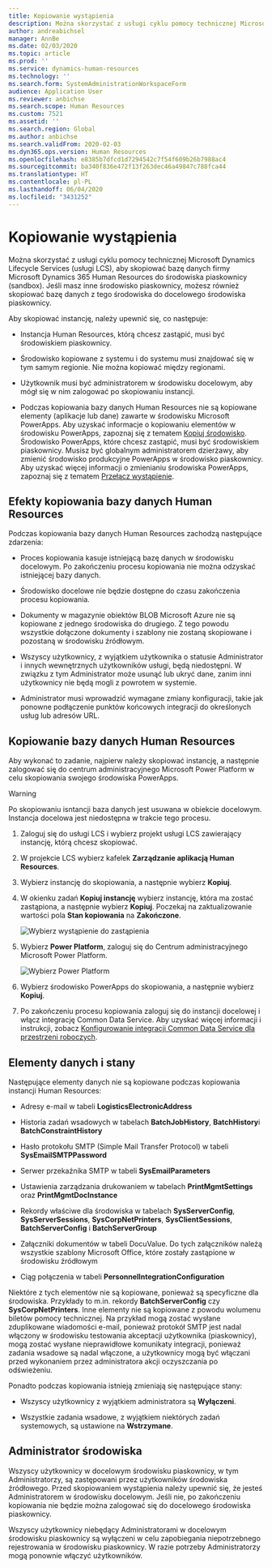 ```yaml
---
title: Kopiowanie wystąpienia
description: Można skorzystać z usługi cyklu pomocy technicznej Microsoft Dynamics Lifecycle Services (usługi LCS), aby skopiować bazę danych firmy Microsoft Dynamics 365 Human Resources do środowiska piaskownicy (sandbox).
author: andreabichsel
manager: AnnBe
ms.date: 02/03/2020
ms.topic: article
ms.prod: ''
ms.service: dynamics-human-resources
ms.technology: ''
ms.search.form: SystemAdministrationWorkspaceForm
audience: Application User
ms.reviewer: anbichse
ms.search.scope: Human Resources
ms.custom: 7521
ms.assetid: ''
ms.search.region: Global
ms.author: anbichse
ms.search.validFrom: 2020-02-03
ms.dyn365.ops.version: Human Resources
ms.openlocfilehash: e8385b7dfcd1d7294542c7f54f609b26b7988ac4
ms.sourcegitcommit: ba340f836e472f13f263dec46a49847c788fca44
ms.translationtype: HT
ms.contentlocale: pl-PL
ms.lasthandoff: 06/04/2020
ms.locfileid: "3431252"
---
```

# <a name="copy-an-instance"></a>Kopiowanie wystąpienia

Można skorzystać z usługi cyklu pomocy technicznej Microsoft Dynamics Lifecycle Services (usługi LCS), aby skopiować bazę danych firmy Microsoft Dynamics 365 Human Resources do środowiska piaskownicy (sandbox). Jeśli masz inne środowisko piaskownicy, możesz również skopiować bazę danych z tego środowiska do docelowego środowiska piaskownicy.

Aby skopiować instancję, należy upewnić się, co następuje:

- Instancja Human Resources, którą chcesz zastąpić, musi być środowiskiem piaskownicy.

- Środowisko kopiowane z systemu i do systemu musi znajdować się w tym samym regionie. Nie można kopiować między regionami.

- Użytkownik musi być administratorem w środowisku docelowym, aby mógł się w nim zalogować po skopiowaniu instancji.

- Podczas kopiowania bazy danych Human Resources nie są kopiowane elementy (aplikacje lub dane) zawarte w środowisku Microsoft PowerApps. Aby uzyskać informacje o kopiowaniu elementów w środowisku PowerApps, zapoznaj się z tematem [Kopiuj środowisko](https://docs.microsoft.com/power-platform/admin/copy-environment). Środowisko PowerApps, które chcesz zastąpić, musi być środowiskiem piaskownicy. Musisz być globalnym administratorem dzierżawy, aby zmienić środowisko produkcyjne PowerApps w środowisko piaskownicy. Aby uzyskać więcej informacji o zmienianiu środowiska PowerApps, zapoznaj się z tematem [Przełącz wystąpienie](https://docs.microsoft.com/dynamics365/admin/switch-instance).

## <a name="effects-of-copying-a-human-resources-database"></a>Efekty kopiowania bazy danych Human Resources

Podczas kopiowania bazy danych Human Resources zachodzą następujące zdarzenia:

- Proces kopiowania kasuje istniejącą bazę danych w środowisku docelowym. Po zakończeniu procesu kopiowania nie można odzyskać istniejącej bazy danych.

- Środowisko docelowe nie będzie dostępne do czasu zakończenia procesu kopiowania.

- Dokumenty w magazynie obiektów BLOB Microsoft Azure nie są kopiowane z jednego środowiska do drugiego. Z tego powodu wszystkie dołączone dokumenty i szablony nie zostaną skopiowane i pozostaną w środowisku źródłowym.

- Wszyscy użytkownicy, z wyjątkiem użytkownika o statusie Administrator i innych wewnętrznych użytkowników usługi, będą niedostępni. W związku z tym Administrator może usunąć lub ukryć dane, zanim inni użytkownicy nie będą mogli z powrotem w systemie.

- Administrator musi wprowadzić wymagane zmiany konfiguracji, takie jak ponowne podłączenie punktów końcowych integracji do określonych usług lub adresów URL.

## <a name="copy-the-human-resources-database"></a>Kopiowanie bazy danych Human Resources

Aby wykonać to zadanie, najpierw należy skopiować instancję, a następnie zalogować się do centrum administracyjnego Microsoft Power Platform w celu skopiowania swojego środowiska PowerApps.

> [!WARNING]
> Po skopiowaniu isntancji baza danych jest usuwana w obiekcie docelowym. Instancja docelowa jest niedostępna w trakcie tego procesu.

1. Zaloguj się do usługi LCS i wybierz projekt usługi LCS zawierający instancję, którą chcesz skopiować.

2. W projekcie LCS wybierz kafelek **Zarządzanie aplikacją Human Resources**.

3. Wybierz instancję do skopiowania, a następnie wybierz **Kopiuj**.

4. W okienku zadań **Kopiuj instancję** wybierz instancję, która ma zostać zastąpiona, a następnie wybierz **Kopiuj**. Poczekaj na zaktualizowanie wartości pola **Stan kopiowania** na **Zakończone**.

   ![[Wybierz wystąpienie do zastąpienia](./media/copy-instance-select-target-instance.png)](./media/copy-instance-select-target-instance.png)

5. Wybierz **Power Platform**, zaloguj się do Centrum administracyjnego Microsoft Power Platform.

   ![[Wybierz Power Platform](./media/copy-instance-select-power-platform.png)](./media/copy-instance-select-power-platform.png)

6. Wybierz środowisko PowerApps do skopiowania, a następnie wybierz **Kopiuj**.

7. Po zakończeniu procesu kopiowania zaloguj się do instancji docelowej i włącz integrację Common Data Service. Aby uzyskać więcej informacji i instrukcji, zobacz [Konfigurowanie integracji Common Data Service dla przestrzeni roboczych](https://docs.microsoft.com/dynamics365/talent/hr-common-data-service-integration).

## <a name="data-elements-and-statuses"></a>Elementy danych i stany

Następujące elementy danych nie są kopiowane podczas kopiowania instancji Human Resources:

- Adresy e-mail w tabeli **LogisticsElectronicAddress**

- Historia zadań wsadowych w tabelach **BatchJobHistory**, **BatchHistory**i **BatchConstraintHistory**

- Hasło protokołu SMTP (Simple Mail Transfer Protocol) w tabeli **SysEmailSMTPPassword**

- Serwer przekaźnika SMTP w tabeli **SysEmailParameters**

- Ustawienia zarządzania drukowaniem w tabelach **PrintMgmtSettings** oraz **PrintMgmtDocInstance**

- Rekordy właściwe dla środowiska w tabelach **SysServerConfig**, **SysServerSessions**, **SysCorpNetPrinters**, **SysClientSessions**, **BatchServerConfig** i **BatchServerGroup**

- Załączniki dokumentów w tabeli DocuValue. Do tych załączników należą wszystkie szablony Microsoft Office, które zostały zastąpione w środowisku źródłowym

- Ciąg połączenia w tabeli **PersonnelIntegrationConfiguration**

Niektóre z tych elementów nie są kopiowane, ponieważ są specyficzne dla środowiska. Przykłady to m.in. rekordy **BatchServerConfig** czy **SysCorpNetPrinters**. Inne elementy nie są kopiowane z powodu wolumenu biletów pomocy technicznej. Na przykład mogą zostać wysłane zduplikowane wiadomości e-mail, ponieważ protokół SMTP jest nadal włączony w środowisku testowania akceptacji użytkownika (piaskownicy), mogą zostać wysłane nieprawidłowe komunikaty integracji, ponieważ zadania wsadowe są nadal włączone, a użytkownicy mogą być włączani przed wykonaniem przez administratora akcji oczyszczania po odświeżeniu.

Ponadto podczas kopiowania istnieją zmieniają się następujące stany:

- Wszyscy użytkownicy z wyjątkiem administratora są **Wyłączeni**.

- Wszystkie zadania wsadowe, z wyjątkiem niektórych zadań systemowych, są ustawione na **Wstrzymane**.

## <a name="environment-admin"></a>Administrator środowiska

Wszyscy użytkownicy w docelowym środowisku piaskownicy, w tym Administratorzy, są zastępowani przez użytkowników środowiska źródłowego. Przed skopiowaniem wystąpienia należy upewnić się, że jesteś Administratorem w środowisku docelowym. Jeśli nie, po zakończeniu kopiowania nie będzie można zalogować się do docelowego środowiska piaskownicy.

Wszyscy użytkownicy niebędący Administratorami w docelowym środowisku piaskownicy są wyłączeni w celu zapobiegania niepotrzebnego rejestrowania w środowisku piaskownicy. W razie potrzeby Administratorzy mogą ponownie włączyć użytkowników.

